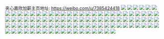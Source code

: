 夹心嘉欣加薪主页地址: https://weibo.com/u/7385424418 
![](https://wx4.sinaimg.cn/mw2000/0083OugGly1h95066enidj31hk1ptwva.jpg) 
![](https://wx4.sinaimg.cn/mw2000/0083OugGly1h95067ibp3j30x1182gxa.jpg) 
![](https://wx4.sinaimg.cn/mw2000/0083OugGly1h95066uo4cj31061br131.jpg) 
![](https://wx4.sinaimg.cn/mw2000/0083OugGly1h95065xe4oj32s9237hdt.jpg) 
![](https://wx4.sinaimg.cn/mw2000/0083OugGly1h950683b4rj31j01j0h8n.jpg) 
![](https://wx4.sinaimg.cn/mw2000/0083OugGly1h95068u77fj32c02c04qp.jpg) 
![](https://wx4.sinaimg.cn/mw2000/0083OugGly1h905htr4nmj32c0340u0x.jpg) 
![](https://wx4.sinaimg.cn/mw2000/0083OugGly1h905hu51cyj30sg0muq64.jpg) 
![](https://wx4.sinaimg.cn/mw2000/0083OugGly1h8lz62sqa1j32c033t7wj.jpg) 
![](https://wx4.sinaimg.cn/mw2000/0083OugGly1h8k77q5ugbj31f112ah4x.jpg) 
![](https://wx4.sinaimg.cn/mw2000/0083OugGly1h8k77o5un8j31cu10mkie.jpg) 
![](https://wx4.sinaimg.cn/mw2000/0083OugGly1h8k77paq38j30yc19snho.jpg) 
![](https://wx4.sinaimg.cn/mw2000/0083OugGly1h8k77m13uzj31r42mmqvb.jpg) 
![](https://wx4.sinaimg.cn/mw2000/0083OugGly1h8izmrbj5rj31kw16m1kx.jpg) 
![](https://wx4.sinaimg.cn/mw2000/0083OugGly1h88d6ec53aj32c0340u0x.jpg) 
![](https://wx4.sinaimg.cn/mw2000/0083OugGly1h88d5yfnu1j32001c07pn.jpg) 
![](https://wx4.sinaimg.cn/mw2000/0083OugGly1h88d6ka5rhj30zk1bend9.jpg) 
![](https://wx4.sinaimg.cn/mw2000/0083OugGly1h88d5wup2xj32001c07qb.jpg) 
![](https://wx4.sinaimg.cn/mw2000/0083OugGly1h88d5yzt2wj32001c01fo.jpg) 
![](https://wx4.sinaimg.cn/mw2000/0083OugGly1h88d6jldcmj33282aou0x.jpg) 
![](https://wx4.sinaimg.cn/mw2000/0083OugGly1h88d5zgk1uj32001c0nhl.jpg) 
![](https://wx4.sinaimg.cn/mw2000/0083OugGly1h88d62i4nmj31bt1bt1kx.jpg) 
![](https://wx4.sinaimg.cn/mw2000/0083OugGly1h88d5vgqhoj31ek11x7kt.jpg) 
![](https://wx4.sinaimg.cn/mw2000/0083OugGly1h88d60nrbcj318o0xie18.jpg) 
![](https://wx4.sinaimg.cn/mw2000/0083OugGly1h88d5w9kpkj32001c0b1x.jpg) 
![](https://wx4.sinaimg.cn/mw2000/0083OugGly1h88d6iambvj32x42eoe83.jpg) 
![](https://wx4.sinaimg.cn/mw2000/0083OugGly1h88d67qyfjj336c2481kz.jpg) 
![](https://wx4.sinaimg.cn/mw2000/0083OugGly1h88d6621hwj34tc37k4qv.jpg) 
![](https://wx4.sinaimg.cn/mw2000/0083OugGly1h88d5xwkpij32001c01kx.jpg) 
![](https://wx4.sinaimg.cn/mw2000/0083OugGly1h85z2fpglij32c03404qq.jpg) 
![](https://wx4.sinaimg.cn/mw2000/0083OugGly1h7uojwylw6j32c02c0hdt.jpg) 
![](https://wx4.sinaimg.cn/mw2000/0083OugGly1h7sxhdg93zj30k00r7dl7.jpg) 
![](https://wx4.sinaimg.cn/mw2000/0083OugGly1h7rtllkj5lj30uo0u0tgs.jpg) 
![](https://wx4.sinaimg.cn/mw2000/0083OugGly1h7fq765xoaj32c02c01kz.jpg) 
![](https://wx4.sinaimg.cn/mw2000/0083OugGly1h7fq74ub9gj32c03407ck.jpg) 
![](https://wx4.sinaimg.cn/mw2000/0083OugGly1h7fq77skt9j32c02c0hdt.jpg) 
![](https://wx4.sinaimg.cn/mw2000/0083OugGly1h7ef0bvnxrj33402c011d.jpg) 
![](https://wx4.sinaimg.cn/mw2000/0083OugGly1h741r2o0d8j32c02c01kx.jpg) 
![](https://wx4.sinaimg.cn/mw2000/0083OugGly1h730k9ypp7j31kw16oe81.jpg) 
![](https://wx4.sinaimg.cn/mw2000/0083OugGly1h730kflzs2j32c0340qv5.jpg) 
![](https://wx4.sinaimg.cn/mw2000/0083OugGly1h730kafpsij31bf0zkwjt.jpg) 
![](https://wx4.sinaimg.cn/mw2000/0083OugGly1h730ke3xo2j33402c0x6p.jpg) 
![](https://wx4.sinaimg.cn/mw2000/0083OugGly1h6tmeqcvxwj33402c0b2b.jpg) 
![](https://wx4.sinaimg.cn/mw2000/0083OugGly1h6ssit6309j30dw0dw0t1.jpg) 
![](https://wx4.sinaimg.cn/mw2000/0083OugGly1h6rg6cpvdwj32c02c07ri.jpg) 
![](https://wx4.sinaimg.cn/mw2000/0083OugGly1h6rg69chx1j32c0340npe.jpg) 
![](https://wx4.sinaimg.cn/mw2000/0083OugGly1h6rg6epa9xj314t19h7wh.jpg) 
![](https://wx4.sinaimg.cn/mw2000/0083OugGly1h6rg6fqlvuj30yi1pc1kx.jpg) 
![](https://wx4.sinaimg.cn/mw2000/0083OugGly1h6rg6c2lxhj32c0340786.jpg) 
![](https://wx4.sinaimg.cn/mw2000/0083OugGly1h6rg6at2h7j32c03407wi.jpg) 
![](https://wx4.sinaimg.cn/mw2000/0083OugGly1h6rg6dsaf8j32c02c0kjl.jpg) 
![](https://wx4.sinaimg.cn/mw2000/0083OugGly1h6p40fw0pcj30t10lrmyi.jpg) 
![](https://wx4.sinaimg.cn/mw2000/0083OugGly1h6n8xkigodj31oo28x4qq.jpg) 
![](https://wx4.sinaimg.cn/mw2000/0083OugGly1h6mssndoz9j30yi1pcb29.jpg) 
![](https://wx4.sinaimg.cn/mw2000/0083OugGly1h6l62v9e89j32c03401ky.jpg) 
![](https://wx4.sinaimg.cn/mw2000/0083OugGly1h6j91i7fmwj32c0340hdt.jpg) 
![](https://wx4.sinaimg.cn/mw2000/0083OugGly1h6j91dordmj32c02c01ky.jpg) 
![](https://wx4.sinaimg.cn/mw2000/0083OugGly1h6j91fjtkkj32c03407wj.jpg) 
![](https://wx4.sinaimg.cn/mw2000/0083OugGly1h6dkdoqfvuj30yi1pce7p.jpg) 
![](https://wx4.sinaimg.cn/mw2000/0083OugGly1h6a6un86e0j30yi1pctrw.jpg) 
![](https://wx4.sinaimg.cn/mw2000/0083OugGly1h69wr4xheoj32c02c0e81.jpg) 
![](https://wx4.sinaimg.cn/mw2000/0083OugGly1h69wr6a8xoj32c02c0hdt.jpg) 
![](https://wx4.sinaimg.cn/mw2000/0083OugGly1h69wr3sah1j32c0340qv5.jpg) 
![](https://wx4.sinaimg.cn/mw2000/0083OugGly1h69wr2ecnbj31pc0yihdt.jpg) 
![](https://wx4.sinaimg.cn/mw2000/0083OugGly1h69wqxcht2j32c03407wi.jpg) 
![](https://wx4.sinaimg.cn/mw2000/0083OugGly1h69wr7fwh7j32c02c0e81.jpg) 
![](https://wx4.sinaimg.cn/mw2000/0083OugGly1h69wr8quxvj32c02c0e81.jpg) 
![](https://wx4.sinaimg.cn/mw2000/0083OugGly1h69wrbrowoj32c0340npd.jpg) 
![](https://wx4.sinaimg.cn/mw2000/0083OugGly1h5w48r80ifj32c0340b2a.jpg) 
![](https://wx4.sinaimg.cn/mw2000/0083OugGgy1h5ishrqmzhj30qv0k5dhd.jpg) 
![](https://wx4.sinaimg.cn/mw2000/0083OugGgy1h4u5rylen5j32c033y4kw.jpg) 
![](https://wx4.sinaimg.cn/mw2000/0083OugGgy1h4u5rzlnfaj32c033zawc.jpg) 
![](https://wx4.sinaimg.cn/mw2000/0083OugGgy1h4u5s0hetcj32c033zqp1.jpg) 
![](https://wx4.sinaimg.cn/mw2000/0083OugGgy1h4syb8rg1vj313m1gtds3.jpg) 
![](https://wx4.sinaimg.cn/mw2000/0083OugGgy1h4pfzwewvfj30x60u078l.jpg) 
![](https://wx4.sinaimg.cn/mw2000/0083OugGgy1h4pfzvme2wj30u00u0adk.jpg) 
![](https://wx4.sinaimg.cn/mw2000/0083OugGgy1h4pg435pj3j30u00u076n.jpg) 
![](https://wx4.sinaimg.cn/mw2000/0083OugGgy1h4pg4mj6vvj30u00u0jug.jpg) 
![](https://wx4.sinaimg.cn/mw2000/0083OugGgy1h46oasiclij30u0140wkc.jpg) 
![](https://wx4.sinaimg.cn/mw2000/0083OugGgy1h46oar34tlj30u0140dkw.jpg) 
![](https://wx4.sinaimg.cn/mw2000/0083OugGgy1h46oaruejvj30u00u0wk4.jpg) 
![](https://wx4.sinaimg.cn/mw2000/0083OugGgy1h46oatbou8j31900u044x.jpg) 
![](https://wx4.sinaimg.cn/mw2000/0083OugGgy1h3xaj4tk8vj31400u0af7.jpg) 
![](https://wx4.sinaimg.cn/mw2000/0083OugGgy1h3xaj5h8mxj30u014079q.jpg) 
![](https://wx4.sinaimg.cn/mw2000/0083OugGgy1h3xaj67qdij30u00u0tb7.jpg) 
![](https://wx4.sinaimg.cn/mw2000/0083OugGly1h3qrxtbcinj31400u0n1w.jpg) 
![](https://wx4.sinaimg.cn/mw2000/0083OugGly1h3qrxv4g24j31900u0q9n.jpg) 
![](https://wx4.sinaimg.cn/mw2000/0083OugGly1h3qrtgcjboj30u0140qao.jpg) 
![](https://wx4.sinaimg.cn/mw2000/0083OugGly1h3qrxuheivj30u0140n2w.jpg) 
![](https://wx4.sinaimg.cn/mw2000/0083OugGly1h3qrtfkrm8j31400u0110.jpg) 
![](https://wx4.sinaimg.cn/mw2000/0083OugGly1h3qrxuu33kj30u013vq8d.jpg) 
![](https://wx4.sinaimg.cn/mw2000/0083OugGly1h3qrtf8dooj30u0140gtn.jpg) 
![](https://wx4.sinaimg.cn/mw2000/0083OugGly1h3qrtfzq6uj30u0140n7a.jpg) 
![](https://wx4.sinaimg.cn/mw2000/0083OugGly1h3qrtgm8e5j30u013yagk.jpg) 
![](https://wx4.sinaimg.cn/mw2000/0083OugGly1h3qrxtlijdj30k00zk41u.jpg) 
![](https://wx4.sinaimg.cn/mw2000/0083OugGly1h3qrth5jawj31400u0gtm.jpg) 
![](https://wx4.sinaimg.cn/mw2000/0083OugGly1h3qrxu5cwrj30k00zkdiw.jpg) 
![](https://wx4.sinaimg.cn/mw2000/0083OugGly1h3qrxtvd4oj30u00u0tc8.jpg) 
![](https://wx4.sinaimg.cn/mw2000/0083OugGly1h3qrxyowd4j30u01hc476.jpg) 
